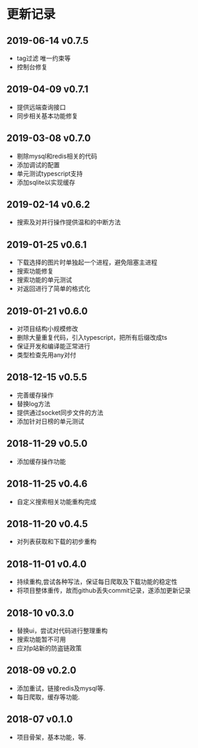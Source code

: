 # 更新记录
## 2019-06-14 v0.7.5
- tag过滤 唯一约束等
- 控制台修复

## 2019-04-09 v0.7.1
- 提供远端查询接口
- 同步相关基本功能修复

## 2019-03-08 v0.7.0
- 剔除mysql和redis相关的代码
- 添加调试的配置
- 单元测试typescript支持
- 添加sqlite以实现缓存

## 2019-02-14 v0.6.2
 - 搜索及对并行操作提供温和的中断方法

## 2019-01-25 v0.6.1
- 下载选择的图片时单独起一个进程，避免阻塞主进程
- 搜索功能修复
- 搜索功能的单元测试
- 对返回进行了简单的格式化

## 2019-01-21 v0.6.0
- 对项目结构小规模修改
- 删除大量重复代码，引入typescript，把所有后缀改成ts
- 保证开发和编译能正常进行
- 类型检查先用any对付

## 2018-12-15 v0.5.5
- 完善缓存操作
- 替换log方法
- 提供通过socket同步文件的方法
- 添加针对日榜的单元测试

## 2018-11-29 v0.5.0
- 添加缓存操作功能

## 2018-11-25 v0.4.6
- 自定义搜索相关功能重构完成

## 2018-11-20 v0.4.5
- 对列表获取和下载的初步重构

## 2018-11-01 v0.4.0
- 持续重构,尝试各种写法，保证每日爬取及下载功能的稳定性
- 将项目整体重传，故而github丢失commit记录，遂添加更新记录

## 2018-10 v0.3.0
- 替换ui，尝试对代码进行整理重构
- 搜索功能暂不可用
- 应对p站新的防盗链政策

## 2018-09 v0.2.0
- 添加重试，链接redis及mysql等.
- 每日爬取，缓存等功能.

## 2018-07 v0.1.0
- 项目骨架，基本功能，等.

